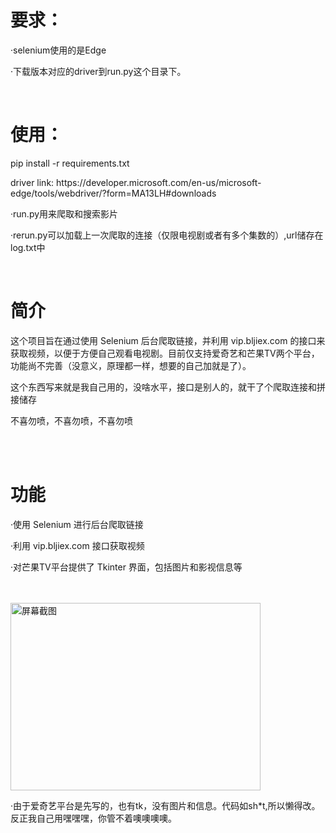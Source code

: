 <h1>要求：</h1>
<p>·selenium使用的是Edge</p>
<p>·下载版本对应的driver到run.py这个目录下。</p>
<br>
<h1>使用：</h1>
<p>pip install -r requirements.txt</p>
<p>driver link: https://developer.microsoft.com/en-us/microsoft-edge/tools/webdriver/?form=MA13LH#downloads</p>
<p>·run.py用来爬取和搜索影片</p>
<p>·rerun.py可以加载上一次爬取的连接（仅限电视剧或者有多个集数的）,url储存在log.txt中</p>
<br>
<h1>简介</h1>
<p>这个项目旨在通过使用 Selenium 后台爬取链接，并利用 vip.bljiex.com 的接口来获取视频，以便于方便自己观看电视剧。目前仅支持爱奇艺和芒果TV两个平台，功能尚不完善（没意义，原理都一样，想要的自己加就是了）。</p>
<p>这个东西写来就是我自己用的，没啥水平，接口是别人的，就干了个爬取连接和拼接储存</p>
<p>不喜勿喷，不喜勿喷，不喜勿喷</p>
<br><br>
<h1>功能</h1>
<p>·使用 Selenium 进行后台爬取链接</p>
<p>·利用 vip.bljiex.com 接口获取视频</p>
<p>·对芒果TV平台提供了 Tkinter 界面，包括图片和影视信息等</p>
<br>
<br>
<img src="https://github.com/lannzyang/-my_tag/assets/150817172/c0c2e914-38c5-454e-a032-53beb2c0b126" alt="屏幕截图" width="400" height="300">
<br>

<p>·由于爱奇艺平台是先写的，也有tk，没有图片和信息。代码如sh*t,所以懒得改。反正我自己用嘿嘿嘿，你管不着噢噢噢噢。</p>
